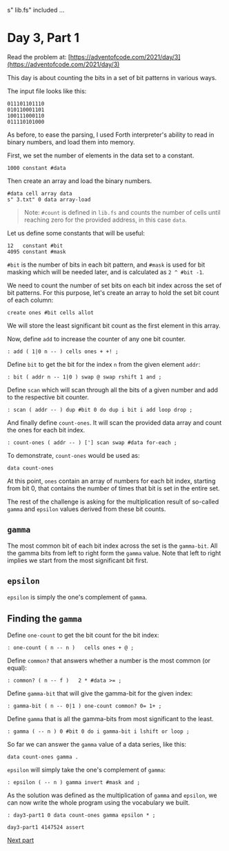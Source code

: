 s" lib.fs" included ...

# Day 3, Part 1

Read the problem at:
[https://adventofcode.com/2021/day/3](https://adventofcode.com/2021/day/3)

This day is about counting the bits in a set of bit patterns in
various ways.

The input file looks like this:

```ignore
011101101110
010110001101
100111000110
011110101000
```

As before, to ease the parsing, I used Forth interpreter's ability to
read in binary numbers, and load them into memory.

First, we set the number of elements in the data set to a constant.

```forth
1000 constant #data
```

Then create an array and load the binary numbers.

```forth
#data cell array data
s" 3.txt" 0 data array-load
```

> Note: `#count` is defined in `lib.fs` and counts the number of cells
> until reaching zero for the provided address, in this case `data`.

Let us define some constants that will be useful:

```forth
12   constant #bit
4095 constant #mask
```

`#bit` is the number of bits in each bit pattern, and `#mask` is used
for bit masking which will be needed later, and is calculated as `2 ^
#bit -1`.

We need to count the number of set bits on each bit index across the
set of bit patterns. For this purpose, let's create an array to hold
the set bit count of each column:

```forth
create ones #bit cells allot
```

We will store the least significant bit count as the first element in
this array.

Now, define `add` to increase the counter of any one bit counter.

```forth
: add ( 1|0 n -- ) cells ones + +! ;
```

Define `bit` to get the bit for the index `n` from the given element
`addr`:

```forth
: bit ( addr n -- 1|0 ) swap @ swap rshift 1 and ;
```

Define `scan` which will scan through all the bits of a given number
and add to the respective bit counter.

```forth
: scan ( addr -- ) dup #bit 0 do dup i bit i add loop drop ;
```

And finally define `count-ones`. It will scan the provided data array
and count the ones for each bit index.

```forth
: count-ones ( addr -- ) ['] scan swap #data for-each ;
```

To demonstrate, `count-ones` would be used as:

```raw
data count-ones
```

At this point, `ones` contain an array of numbers for each bit index,
starting from bit 0, that contains the number of times that bit is set
in the entire set.

The rest of the challenge is asking for the multiplication result of
so-called `gamma` and `epsilon` values derived from these bit counts.

## `gamma`

The most common bit of each bit index across the set is the
`gamma-bit`. All the gamma bits from left to right form the `gamma`
value. Note that left to right implies we start from the most
significant bit first.

## `epsilon`

`epsilon` is simply the one's complement of `gamma`.

## Finding the `gamma`

Define `one-count` to get the bit count for the bit index:
```forth
: one-count ( n -- n )   cells ones + @ ;
```

Define `common?` that answers whether a number is the most common (or
equal):

```forth
: common? ( n -- f )   2 * #data >= ;
```

Define `gamma-bit` that will give the gamma-bit for the given index:

```forth
: gamma-bit ( n -- 0|1 ) one-count common? 0= 1+ ;
```

Define `gamma` that is all the gamma-bits from most significant to the
least.

```forth
: gamma ( -- n ) 0 #bit 0 do i gamma-bit i lshift or loop ;
```

So far we can answer the `gamma` value of a data series, like this:

```raw
data count-ones gamma .
```

`epsilon` will simply take the one's complement of `gamma`:

```forth
: epsilon ( -- n ) gamma invert #mask and ;
```

As the solution was defined as the multiplication of `gamma` and
`epsilon`, we can now write the whole program using the vocabulary we
built.

```forth
: day3-part1 0 data count-ones gamma epsilon * ;

day3-part1 4147524 assert

```

[Next part](./3-2.fs.md)
